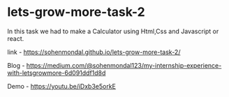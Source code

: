 # lets-grow-more-task-2

In this task we had to make a Calculator using Html,Css and Javascript or react.

link - https://sohenmondal.github.io/lets-grow-more-task-2/

Blog - https://medium.com/@sohenmondal123/my-internship-experience-with-letsgrowmore-6d091ddf1d8d

Demo - https://youtu.be/iDxb3e5orkE
